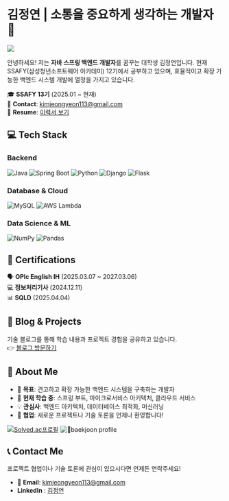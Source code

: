 # 김정연 | 소통을 중요하게 생각하는 개발자 👋

![](https://gh-hits.nomadcoders.workers.dev/view?username=blueconecell&cache)

안녕하세요! 저는 **자바 스프링 백엔드 개발자**를 꿈꾸는 대학생 김정연입니다. 현재 SSAFY(삼성청년소프트웨어 아카데미) 12기에서 공부하고 있으며, 효율적이고 확장 가능한 백엔드 시스템 개발에 열정을 가지고 있습니다.

🎓 **SSAFY 13기** (2025.01 ~ 현재)  
📧 **Contact**: kimjeongyeon113@gmail.com  
📄 **Resume**: [이력서 보기](https://yellow-shift-686.notion.site/1886ea818dfb804d9b88dbdc7c35bf51)  

## 💻 Tech Stack

### Backend
![Java](https://img.shields.io/badge/Java-ED8B00?style=flat-square&logo=openjdk&logoColor=white)
![Spring Boot](https://img.shields.io/badge/Spring%20Boot-6DB33F?style=flat-square&logo=spring&logoColor=white)
![Python](https://img.shields.io/badge/Python-3776AB?style=flat-square&logo=python&logoColor=white)
![Django](https://img.shields.io/badge/Django-092E20?style=flat-square&logo=django&logoColor=white)
![Flask](https://img.shields.io/badge/Flask-000000?style=flat-square&logo=flask&logoColor=white)

### Database & Cloud
![MySQL](https://img.shields.io/badge/MySQL-4479A1?style=flat-square&logo=mysql&logoColor=white)
![AWS Lambda](https://img.shields.io/badge/AWS%20Lambda-FF9900?style=flat-square&logo=awslambda&logoColor=white)

### Data Science & ML
![NumPy](https://img.shields.io/badge/NumPy-013243?style=flat-square&logo=numpy&logoColor=white)
![Pandas](https://img.shields.io/badge/Pandas-150458?style=flat-square&logo=pandas&logoColor=white)

## 📜 Certifications

🗣️ **OPIc English IH** (2025.03.07 ~ 2027.03.06)  
💻 **정보처리기사** (2024.12.11)  
📊 **SQLD** (2025.04.04)

## 📝 Blog & Projects

기술 블로그를 통해 학습 내용과 프로젝트 경험을 공유하고 있습니다.  
👉 [블로그 방문하기](https://blueconecell.oopy.io/)

## 🚀 About Me

- 🎯 **목표**: 견고하고 확장 가능한 백엔드 시스템을 구축하는 개발자
- 🌱 **현재 학습 중**: 스프링 부트, 마이크로서비스 아키텍처, 클라우드 서비스
- 💡 **관심사**: 백엔드 아키텍처, 데이터베이스 최적화, 머신러닝
- 🤝 **협업**: 새로운 프로젝트나 기술 토론을 언제나 환영합니다!

[![Solved.ac프로필](http://mazassumnida.wtf/api/v2/generate_badge?boj=kmcreeper113_2)](https://solved.ac/kmcreeper113_2)
![baekjoon profile](http://mazandi.herokuapp.com/api?handle=kmcreeper113_2&theme=cold)


## 📞 Contact Me

프로젝트 협업이나 기술 토론에 관심이 있으시다면 언제든 연락주세요!  
- 📧 **Email**: kimjeongyeon113@gmail.com
- **LinkedIn** : [김정연](https://www.linkedin.com/in/%EC%A0%95%EC%97%B0-%EA%B9%80-981835240/)

